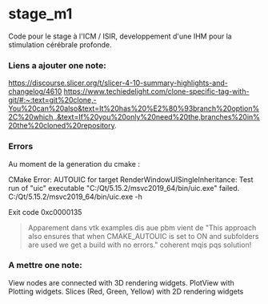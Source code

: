 # stage_m1
Code pour le stage à l'ICM / ISIR, developpement d'une IHM pour la stimulation cérébrale profonde.

### Liens a ajouter one note:  
https://discourse.slicer.org/t/slicer-4-10-summary-highlights-and-changelog/4610
https://www.techiedelight.com/clone-specific-tag-with-git/#:~:text=git%20clone,-You%20can%20also&text=It%20has%20%E2%80%93branch%20option%2C%20which,.&text=If%20you%20only%20need%20the,branches%20in%20the%20cloned%20repository.


### Errors
Au moment de la generation du cmake :  

CMake Error: AUTOUIC for target RenderWindowUISingleInheritance: Test run of "uic" executable "C:/Qt/5.15.2/msvc2019_64/bin/uic.exe" failed.
C:/Qt/5.15.2/msvc2019_64/bin/uic.exe -h  

Exit code 0xc0000135  

> Apparement dans vtk examples dis aue pbm vient de "This approach also ensures that when CMAKE_AUTOUIC is set to ON and subfolders are used we get a build with no errors." coherent mqis pqs solution!

### A mettre one note:  
View nodes are connected with 3D rendering widgets. PlotView with Plotting widgets. Slices (Red, Green, Yellow) with 2D rendering widgets
